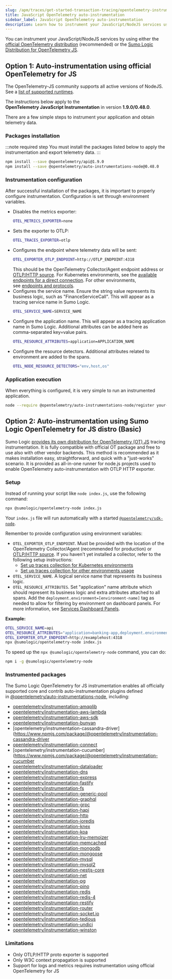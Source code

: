 ```yaml
---
slug: /apm/traces/get-started-transaction-tracing/opentelemetry-instrumentation/javascript
title: JavaScript OpenTelemetry auto-instrumentation
sidebar_label: JavaScript OpenTelemetry auto-instrumentation
description: Learn how to instrument your JavaScript/NodeJS services using the Sumo Logic distribution for OpenTelemetry JS (recommended) or the official OpenTelemetry distribution.
---
```


You can instrument your JavaScript/NodeJS services by using either the [official OpenTelemetry distribution](#option-1-auto-instrumentation-using-official-opentelemetry-for-js) (recommended) or the [Sumo Logic Distribution for OpenTelemetry JS](#option-2-auto-instrumentation-using-sumo-logicopentelemetry-for-js-distro-basic). 

## Option 1: Auto-instrumentation using official OpenTelemetry for JS

The OpenTelemetry-JS community supports all active versions of NodeJS. See a [list of supported runtimes](https://github.com/open-telemetry/opentelemetry-js#supported-runtimes). 

The instructions below apply to the **OpenTelemetry JavaScript Instrumentation** in version **1.9.0/0.48.0**.

There are a few simple steps to instrument your application and obtain telemetry data.

### Packages installation

:::note required step
You must install the packages listed below to apply the instrumentation and export telemetry data.
:::

```bash
npm install --save @opentelemetry/api@1.9.0
npm install --save @opentelemetry/auto-instrumentations-node@0.48.0
```

### Instrumentation configuration

After successful installation of the packages, it is important to properly configure instrumentation. Configuration is set through environment variables.

* Disables the metrics exporter:
  ```bash
  OTEL_METRICS_EXPORTER=none
  ```
* Sets the exporter to OTLP:
  ```bash
  OTEL_TRACES_EXPORTER=otlp
  ```
* Configures the endpoint where telemetry data will be sent:
  ```bash
  OTEL_EXPORTER_OTLP_ENDPOINT=http://OTLP_ENDPOINT:4318
  ```
  This should be the OpenTelemetry Collector/Agent endpoint address or [OTLP/HTTP source](/docs/send-data/hosted-collectors/http-source/otlp). For Kubernetes environments, see the [available endpoints for a direct connection](docs/apm/traces/get-started-transaction-tracing/set-up-traces-collection-for-kubernetes-environments.md). For other environments, see [endpoints and protocols](docs/apm/traces/get-started-transaction-tracing/set-up-traces-collection-for-other-environments.md).
* Configures the service name. Ensure the string value represents its business logic, such as "FinanceServiceCall". This will appear as a tracing service name in Sumo Logic.
  ```bash
  OTEL_SERVICE_NAME=SERVICE_NAME
  ```
* Configure the application name. This will appear as a tracing application name in Sumo Logic. Additional attributes can be added here as comma-separated key=value pairs.
  ```bash
  OTEL_RESOURCE_ATTRIBUTES=application=APPLICATION_NAME
  ```
* Configure the resource detectors. Additional attributes related to environment are added to the spans.
  ```bash
  OTEL_NODE_RESOURCE_DETECTORS="env,host,os"
  ```

### Application execution

When everything is configured, it is very simple to run an instrumented application.

```bash
node --require @opentelemetry/auto-instrumentations-node/register your-js-script.js
```

## Option 2: Auto-instrumentation using Sumo Logic OpenTelemetry for JS distro (Basic)

Sumo Logic [provides its own distribution for OpenTelemetry (OT) JS](https://www.npmjs.com/package/@sumologic/opentelemetry-node) tracing instrumentation. It is fully compatible with official OT package and free to use also with other vendor backends. This method is recommended as it makes installation easy, straightforward, and quick with a "just-works" scenario. It is provided as all-in-one runner for node.js projects used to enable OpenTelemetry auto-instrumentation with OTLP HTTP exporter.

### Setup

Instead of running your script like `node index.js`, use the following command:

```bash
npx @sumologic/opentelemetry-node index.js
```

Your `index.js` file will run automatically with a started [`@opentelemetry/sdk-node`](https://www.npmjs.com/package/@opentelemetry/sdk-node).

Remember to provide configuration using environment variables:

* `OTEL_EXPORTER_OTLP_ENDPOINT`. Must be provided with the location of the OpenTelemetry Collector/Agent (recommended for production) or [OTLP/HTTP source](/docs/send-data/hosted-collectors/http-source/otlp). If you haven't yet installed a collector, refer to the following setup instructions:
  * [Set up traces collection for Kubernetes environments](/docs/apm/traces/get-started-transaction-tracing/set-up-traces-collection-for-kubernetes-environments.md)
  * [Set up traces collection for other environments usage](/docs/apm/traces/get-started-transaction-tracing/set-up-traces-collection-for-other-environments.md)
* `OTEL_SERVICE_NAME`. A logical service name that represents its business logic.
* `OTEL_RESOURCE_ATTRIBUTES`. Set "application" name attribute which should represent its business logic and extra attributes attached to all spans. Add the `deployment.environment=[environment-name]` tag as needed to allow for filtering by environment on dashboard panels. For more information, see [Services Dashboard Panels](/docs/apm/traces/services-list-map#services-dashboard-panels).

**Example:**

```bash
OTEL_SERVICE_NAME=api
OTEL_RESOURCE_ATTRIBUTES="application=banking-app,deployment.environment=dev"
OTEL_EXPORTER_OTLP_ENDPOINT=http://examplehost:4318
npx @sumologic/opentelemetry-node index.js
```

To speed up the `npx @sumologic/opentelemetry-node` command, you can do:

```bash
npm i -g @sumologic/opentelemetry-node
```

### Instrumented packages

The Sumo Logic OpenTelemetry for JS instrumentation enables all officially supported core and contrib auto-instrumentation plugins defined in [@opentelemetry/auto-instrumentations-node](https://www.npmjs.com/package/@opentelemetry/auto-instrumentations-node), including:
* [opentelemetry/instrumentation-amqplib](https://www.npmjs.com/package/@opentelemetry/instrumentation-amqplib)
* [opentelemetry/instrumentation-aws-lambda](https://www.npmjs.com/package/@opentelemetry/instrumentation-aws-lambda)
* [opentelemetry/instrumentation-aws-sdk](https://www.npmjs.com/package/@opentelemetry/instrumentation-aws-sdk)
* [opentelemetry/instrumentation-bunyan](https://www.npmjs.com/package/@opentelemetry/instrumentation-bunyan)
* [opentelemetry/instrumentation-cassandra-driver](https://www.npmjs.com/package/@opentelemetry/instrumentation-cassandra-driver
* [opentelemetry/instrumentation-connect](https://www.npmjs.com/package/@opentelemetry/instrumentation-connect)
* [opentelemetry/instrumentation-cucumber](https://www.npmjs.com/package/@opentelemetry/instrumentation-cucumber
* [opentelemetry/instrumentation-dataloader](https://www.npmjs.com/package/@opentelemetry/instrumentation-dataloader)
* [opentelemetry/instrumentation-dns](https://www.npmjs.com/package/@opentelemetry/instrumentation-dns)
* [opentelemetry/instrumentation-express](https://www.npmjs.com/package/@opentelemetry/instrumentation-express)
* [opentelemetry/instrumentation-fastify](https://www.npmjs.com/package/@opentelemetry/instrumentation-fastify)
* [opentelemetry/instrumentation-fs](https://www.npmjs.com/package/@opentelemetry/instrumentation-fs)
* [opentelemetry/instrumentation-generic-pool](https://www.npmjs.com/package/@opentelemetry/instrumentation-generic-pool)
* [opentelemetry/instrumentation-graphql](https://www.npmjs.com/package/@opentelemetry/instrumentation-graphql)
* [opentelemetry/instrumentation-grpc](https://www.npmjs.com/package/@opentelemetry/instrumentation-grpc)
* [opentelemetry/instrumentation-hapi](https://www.npmjs.com/package/@opentelemetry/instrumentation-hapi)
* [opentelemetry/instrumentation-http](https://www.npmjs.com/package/@opentelemetry/instrumentation-http)
* [opentelemetry/instrumentation-ioredis](https://www.npmjs.com/package/@opentelemetry/instrumentation-ioredis)
* [opentelemetry/instrumentation-knex](https://www.npmjs.com/package/@opentelemetry/instrumentation-knex)
* [opentelemetry/instrumentation-koa](https://www.npmjs.com/package/@opentelemetry/instrumentation-koa)
* [opentelemetry/instrumentation-lru-memoizer](https://www.npmjs.com/package/@opentelemetry/instrumentation-lru-memoizer)
* [opentelemetry/instrumentation-memcached](https://www.npmjs.com/package/@opentelemetry/instrumentation-memcached)
* [opentelemetry/instrumentation-mongodb](https://www.npmjs.com/package/@opentelemetry/instrumentation-mongodb)
* [opentelemetry/instrumentation-mongoose](https://www.npmjs.com/package/@opentelemetry/instrumentation-mongoose)
* [opentelemetry/instrumentation-mysql](https://www.npmjs.com/package/@opentelemetry/instrumentation-mysql)
* [opentelemetry/instrumentation-mysql2](https://www.npmjs.com/package/@opentelemetry/instrumentation-mysql2)
* [opentelemetry/instrumentation-nestjs-core](https://www.npmjs.com/package/@opentelemetry/instrumentation-nestjs-core)
* [opentelemetry/instrumentation-net](https://www.npmjs.com/package/@opentelemetry//instrumentation-net)
* [opentelemetry/instrumentation-pg](https://www.npmjs.com/package/@opentelemetry/instrumentation-pg)
* [opentelemetry/instrumentation-pino](https://www.npmjs.com/package/@opentelemetry/instrumentation-pino)
* [opentelemetry/instrumentation-redis](https://www.npmjs.com/package/@opentelemetry/instrumentation-redis)
* [opentelemetry/instrumentation-redis-4](https://www.npmjs.com/package/@opentelemetry/instrumentation-redis-4)
* [opentelemetry/instrumentation-restify](https://www.npmjs.com/package/@opentelemetry/instrumentation-restify)
* [opentelemetry/instrumentation-router](https://www.npmjs.com/package/@opentelemetry/instrumentation-router)
* [opentelemetry/instrumentation-socket.io](https://www.npmjs.com/package/@opentelemetry/instrumentation-socket.io)
* [opentelemetry/instrumentation-tedious](https://www.npmjs.com/package/@opentelemetry/instrumentation-tedious)
* [opentelemetry/instrumentation-undici](https://www.npmjs.com/package/@opentelemetry/instrumentation-undici)
* [opentelemetry/instrumentation-winston](https://www.npmjs.com/package/@opentelemetry/instrumentation-winston)

### Limitations

* Only OTLP/HTTP proto exporter is supported
* Only W3C context propagation is supported
* Support for logs and metrics requires instrumentation using official OpenTelemetry for JS
